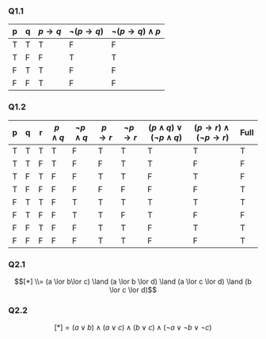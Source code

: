 ### Q1.1

| p   | q   | $p \rightarrow q$ | $\neg (p \rightarrow q)$ | $\neg (p \rightarrow q) \land p$ |
| --- | --- | ----------------- | ------------------------ | -------------------------------- |
| T   | T   | T                 | F                        | F                                |
| T   | F   | F                 | T                        | T                                |
| F   | T   | T                 | F                        | F                                |
| F   | F   | T                 | F                        | F                                |

### Q1.2
| p   | q   | r   | $p \land q$ | $\neg p \land q$ | $p \rightarrow r$ | $\neg p \rightarrow r$ | $(p \land q)\lor (\neg p \land q)$ | $(p \rightarrow r)\land(\neg p \rightarrow r)$ | Full |
| --- | --- | --- | ----------- | ---------------- | ----------------- | ---------------------- | ---------------------------------- | ---------------------------------------------- | ---- |
| T   | T   | T   | T           | F                | T                 | T                      | T                                  | T                                              | T    |
| T   | T   | F   | T           | F                | F                 | T                      | T                                  | F                                              | F    |
| T   | F   | T   | F           | F                | T                 | T                      | F                                  | T                                              | F    |
| T   | F   | F   | F           | F                | F                 | F                      | F                                  | F                                              | T    |
| F   | T   | T   | F           | T                | T                 | T                      | T                                  | T                                              | T    |
| F   | T   | F   | F           | T                | T                 | F                      | T                                  | F                                              | F    |
| F   | F   | T   | F           | F                | T                 | T                      | F                                  | T                                              | T    |
| F   | F   | F   | F           | F                | T                 | T                      | F                                  | F                                              | T    |

### Q2.1
$$[*] \\= (a \lor b\lor c) \land (a \lor b \lor d) \land (a \lor c \lor d) \land (b \lor c \lor d)$$

### Q2.2

$$
[*] = (a \lor b) \land (a \lor c) \land (b \lor c) \land ( \neg a \lor \neg b \lor \neg c)
$$

